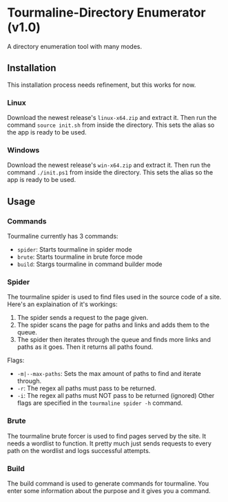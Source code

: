 # Tourmaline-Directory Enumerator (v1.0)
A directory enumeration tool with many modes.

## Installation
This installation process needs refinement, but this works for now.
### Linux
Download the newest release's `linux-x64.zip` and extract it. Then run the command `source init.sh` from inside the directory. This sets the alias so the app is ready to be used.
### Windows
Download the newest release's `win-x64.zip` and extract it. Then run the command `./init.ps1` from inside the directory. This sets the alias so the app is ready to be used.

## Usage
### Commands
Tourmaline currently has 3 commands:
- `spider`: Starts tourmaline in spider mode
- `brute`: Starts tourmaline in brute force mode
- `build`: Stargs tourmaline in command builder mode
### Spider
The tourmaline spider is used to find files used in the source code of a site. Here's an explaination of it's workings:
1. The spider sends a request to the page given.
2. The spider scans the page for paths and links and adds them to the queue.
3. The spider then iterates through the queue and finds more links and paths as it goes.
Then it returns all paths found.  

Flags:
- `-m|--max-paths`: Sets the max amount of paths to find and iterate through.
- `-r`: The regex all paths must pass to be returned.
- `-i`: The regex all paths must NOT pass to be returned (ignored)
Other flags are specified in the `tourmaline spider -h` command.
### Brute
The tourmaline brute forcer is used to find pages served by the site. It needs a wordlist to function. It pretty much just sends requests to every path on the wordlist and logs successful attempts.
### Build
The build command is used to generate commands for tourmaline. You enter some information about the purpose and it gives you a command.
